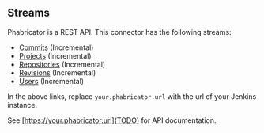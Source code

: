 ## Streams

Phabricator is a REST API. This connector has the following streams:

* [Commits](TODO) \(Incremental\)
* [Projects](TODO) \(Incremental\)
* [Repositories](TODO) \(Incremental\)
* [Revisions](TODO) \(Incremental\)
* [Users](TODO) \(Incremental\)

In the above links, replace `your.phabricator.url` with the url of your Jenkins
instance.

See [https://your.phabricator.url](TODO) for API
documentation.
